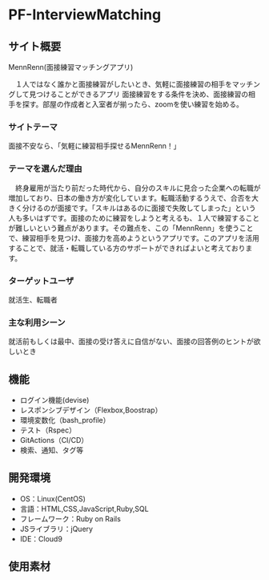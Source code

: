 # PF-InterviewMatching

## サイト概要
MennRenn(面接練習マッチングアプリ)

　１人ではなく誰かと面接練習がしたいとき、気軽に面接練習の相手をマッチングして見つけることができるアプリ
面接練習をする条件を決め、面接練習の相手を探す。部屋の作成者と入室者が揃ったら、zoomを使い練習を始める。

### サイトテーマ
面接不安なら、「気軽に練習相手探せるMennRenn！」

### テーマを選んだ理由
　終身雇用が当たり前だった時代から、自分のスキルに見合った企業への転職が増加しており、日本の働き方が変化しています。転職活動するうえで、合否を大きく分けるのが面接です。「スキルはあるのに面接で失敗してしまった」という人も多いはずです。面接のために練習をしようと考えるも、１人で練習することが難しいという難点があります。その難点を、この「MennRenn」を使うことで、練習相手を見つけ、面接力を高めようというアプリです。このアプリを活用することで、就活・転職している方のサポートができればよいと考えております。
### ターゲットユーザ
就活生、転職者

### 主な利用シーン
就活前もしくは最中、面接の受け答えに自信がない、面接の回答例のヒントが欲しいとき


## 機能

- ログイン機能(devise)
- レスポンシブデザイン（Flexbox,Boostrap）
- 環境変数化（bash_profile）
- テスト（Rspec）
- GitActions（CI/CD）
- 検索、通知、タグ等

## 開発環境
- OS：Linux(CentOS)
- 言語：HTML,CSS,JavaScript,Ruby,SQL
- フレームワーク：Ruby on Rails
- JSライブラリ：jQuery
- IDE：Cloud9

## 使用素材
